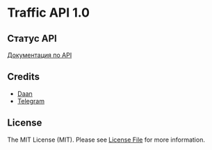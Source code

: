 # Traffic API 1.0


## Статус API
[Документация по API](https://daaner.github.io/traffic/#/)



## Credits

- [Daan](https://github.com/daaner)
- [Telegram](https://t.me/neodaan)

## License

The MIT License (MIT). Please see [License File](LICENSE.md) for more information.
